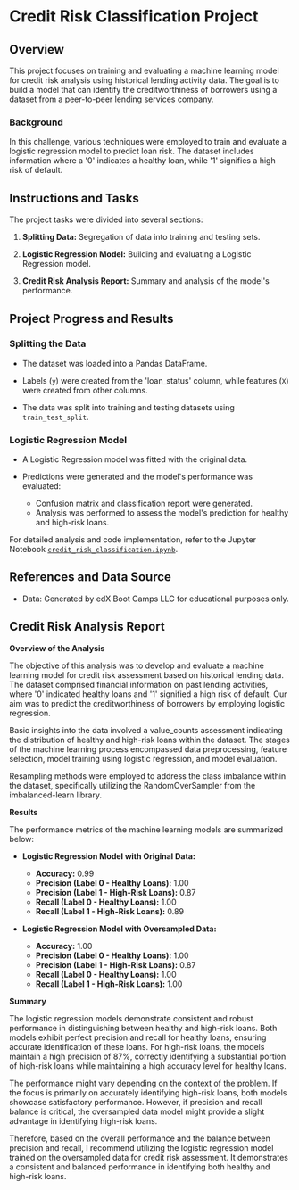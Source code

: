 # __Credit Risk Classification Project__

## __Overview__

This project focuses on training and evaluating a machine learning model for credit risk analysis using historical lending activity data. The goal is to build a model that can identify the creditworthiness of borrowers using a dataset from a peer-to-peer lending services company.

### __Background__
In this challenge, various techniques were employed to train and evaluate a logistic regression model to predict loan risk. The dataset includes information where a '0' indicates a healthy loan, while '1' signifies a high risk of default.

## __Instructions and Tasks__
The project tasks were divided into several sections:

1. __**Splitting Data**:__ Segregation of data into training and testing sets.

2. __**Logistic Regression Model**:__ Building and evaluating a Logistic Regression model.

3. __**Credit Risk Analysis Report**:__ Summary and analysis of the model's performance.

## __Project Progress and Results__

### __Splitting the Data__

- The dataset was loaded into a Pandas DataFrame.

- Labels (`y`) were created from the 'loan_status' column, while features (`X`) were created from other columns.

- The data was split into training and testing datasets using `train_test_split`.

### __Logistic Regression Model__

- A Logistic Regression model was fitted with the original data.

- Predictions were generated and the model's performance was evaluated:
  - Confusion matrix and classification report were generated.
  - Analysis was performed to assess the model's prediction for healthy and high-risk loans.

For detailed analysis and code implementation, refer to the Jupyter Notebook [`credit_risk_classification.ipynb`](https://github.com/kaijaygregory/credit-risk-classification/blob/main/Credit_Risk/credit_risk_classification.ipynb).

## __References and Data Source__
- Data: Generated by edX Boot Camps LLC for educational purposes only.

## __Credit Risk Analysis Report__

__Overview of the Analysis__

The objective of this analysis was to develop and evaluate a machine learning model for credit risk assessment based on historical lending data. The dataset comprised financial information on past lending activities, where '0' indicated healthy loans and '1' signified a high risk of default. Our aim was to predict the creditworthiness of borrowers by employing logistic regression.

Basic insights into the data involved a value_counts assessment indicating the distribution of healthy and high-risk loans within the dataset. The stages of the machine learning process encompassed data preprocessing, feature selection, model training using logistic regression, and model evaluation.

Resampling methods were employed to address the class imbalance within the dataset, specifically utilizing the RandomOverSampler from the imbalanced-learn library.

__Results__

The performance metrics of the machine learning models are summarized below:

- **Logistic Regression Model with Original Data:**
  - **Accuracy:** 0.99
  - **Precision (Label 0 - Healthy Loans):** 1.00
  - **Precision (Label 1 - High-Risk Loans):** 0.87
  - **Recall (Label 0 - Healthy Loans):** 1.00
  - **Recall (Label 1 - High-Risk Loans):** 0.89

- **Logistic Regression Model with Oversampled Data:**
  - **Accuracy:** 1.00
  - **Precision (Label 0 - Healthy Loans):** 1.00
  - **Precision (Label 1 - High-Risk Loans):** 0.87
  - **Recall (Label 0 - Healthy Loans):** 1.00
  - **Recall (Label 1 - High-Risk Loans):** 1.00
  
__Summary__

The logistic regression models demonstrate consistent and robust performance in distinguishing between healthy and high-risk loans. Both models exhibit perfect precision and recall for healthy loans, ensuring accurate identification of these loans. For high-risk loans, the models maintain a high precision of 87%, correctly identifying a substantial portion of high-risk loans while maintaining a high accuracy level for healthy loans.

The performance might vary depending on the context of the problem. If the focus is primarily on accurately identifying high-risk loans, both models showcase satisfactory performance. However, if precision and recall balance is critical, the oversampled data model might provide a slight advantage in identifying high-risk loans.

Therefore, based on the overall performance and the balance between precision and recall, I recommend utilizing the logistic regression model trained on the oversampled data for credit risk assessment. It demonstrates a consistent and balanced performance in identifying both healthy and high-risk loans.

